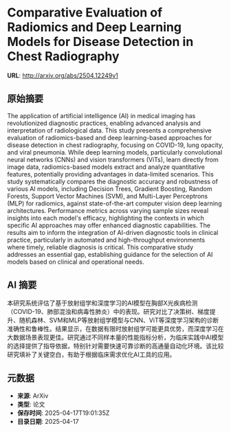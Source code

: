 # Comparative Evaluation of Radiomics and Deep Learning Models for Disease Detection in Chest Radiography

**URL**: http://arxiv.org/abs/2504.12249v1

## 原始摘要

The application of artificial intelligence (AI) in medical imaging has
revolutionized diagnostic practices, enabling advanced analysis and
interpretation of radiological data. This study presents a comprehensive
evaluation of radiomics-based and deep learning-based approaches for disease
detection in chest radiography, focusing on COVID-19, lung opacity, and viral
pneumonia. While deep learning models, particularly convolutional neural
networks (CNNs) and vision transformers (ViTs), learn directly from image data,
radiomics-based models extract and analyze quantitative features, potentially
providing advantages in data-limited scenarios. This study systematically
compares the diagnostic accuracy and robustness of various AI models, including
Decision Trees, Gradient Boosting, Random Forests, Support Vector Machines
(SVM), and Multi-Layer Perceptrons (MLP) for radiomics, against
state-of-the-art computer vision deep learning architectures. Performance
metrics across varying sample sizes reveal insights into each model's efficacy,
highlighting the contexts in which specific AI approaches may offer enhanced
diagnostic capabilities. The results aim to inform the integration of AI-driven
diagnostic tools in clinical practice, particularly in automated and
high-throughput environments where timely, reliable diagnosis is critical. This
comparative study addresses an essential gap, establishing guidance for the
selection of AI models based on clinical and operational needs.


## AI 摘要

本研究系统评估了基于放射组学和深度学习的AI模型在胸部X光疾病检测（COVID-19、肺部混浊和病毒性肺炎）中的表现。研究对比了决策树、梯度提升、随机森林、SVM和MLP等放射组学模型与CNN、ViT等深度学习架构的诊断准确性和鲁棒性。结果显示，在数据有限时放射组学可能更具优势，而深度学习在大数据场景表现更佳。研究通过不同样本量的性能指标分析，为临床实践中AI模型的选择提供了指导依据，特别针对需要快速可靠诊断的高通量自动化环境。该比较研究填补了关键空白，有助于根据临床需求优化AI工具的应用。

## 元数据

- **来源**: ArXiv
- **类型**: 论文
- **保存时间**: 2025-04-17T19:01:35Z
- **目录日期**: 2025-04-17
